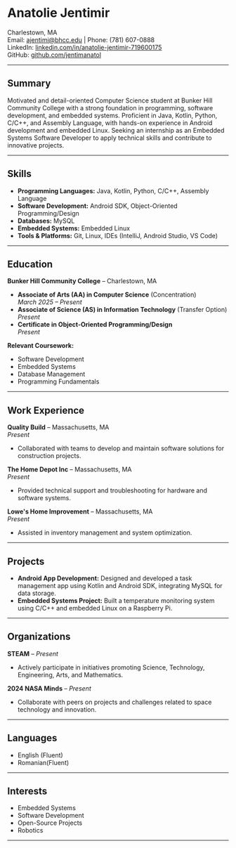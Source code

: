 
# Anatolie Jentimir

Charlestown, MA  
Email: ajentimi@bhcc.edu | Phone: (781) 607-0888  
LinkedIn: [linkedin.com/in/anatolie-jentimir-719600175](https://www.linkedin.com/in/anatolie-jentimir-719600175)  
GitHub: [github.com/jentimanatol](https://github.com/jentimanatol)  

---

## Summary  
Motivated and detail-oriented Computer Science student at Bunker Hill Community College with a strong foundation in programming, software development, and embedded systems. Proficient in Java, Kotlin, Python, C/C++, and Assembly Language, with hands-on experience in Android development and embedded Linux. Seeking an internship as an Embedded Systems Software Developer to apply technical skills and contribute to innovative projects.

---

## Skills  
- **Programming Languages:** Java, Kotlin, Python, C/C++, Assembly Language  
- **Software Development:** Android SDK, Object-Oriented Programming/Design  
- **Databases:** MySQL  
- **Embedded Systems:** Embedded Linux  
- **Tools & Platforms:** Git, Linux, IDEs (IntelliJ, Android Studio, VS Code)  

---

## Education  
**Bunker Hill Community College** – Charlestown, MA  
- **Associate of Arts (AA) in Computer Science** (Concentration)  
  *March 2025 – Present*  
- **Associate of Science (AS) in Information Technology** (Transfer Option)  
  *Present*  
- **Certificate in Object-Oriented Programming/Design**  
  *Present*  

**Relevant Coursework:**  
- Software Development  
- Embedded Systems  
- Database Management  
- Programming Fundamentals  

---

## Work Experience  
**Quality Build** – Massachusetts, MA  
*Present*  
- Collaborated with teams to develop and maintain software solutions for construction projects.  

**The Home Depot Inc** – Massachusetts, MA  
*Present*  
- Provided technical support and troubleshooting for hardware and software systems.  

**Lowe's Home Improvement** – Massachusetts, MA  
*Present*  
- Assisted in inventory management and system optimization.  

---

## Projects  
- **Android App Development:** Designed and developed a task management app using Kotlin and Android SDK, integrating MySQL for data storage.  
- **Embedded Systems Project:** Built a temperature monitoring system using C/C++ and embedded Linux on a Raspberry Pi.  

---

## Organizations  
**STEAM** – *Present*  
- Actively participate in initiatives promoting Science, Technology, Engineering, Arts, and Mathematics.  

**2024 NASA Minds** – *Present*  
- Collaborate with peers on projects and challenges related to space technology and innovation.  

---

## Languages  
- English (Fluent)
- Romanian(Fluent)

---

## Interests  
- Embedded Systems  
- Software Development  
- Open-Source Projects  
- Robotics  

---
